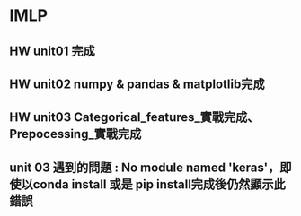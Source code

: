 # IMLP

## HW unit01 完成</br>
## HW unit02 numpy & pandas & matplotlib完成
## HW unit03 Categorical_features_實戰完成、Prepocessing_實戰完成
## unit 03 遇到的問題 : No module named 'keras'，即使以conda install 或是 pip install完成後仍然顯示此錯誤

